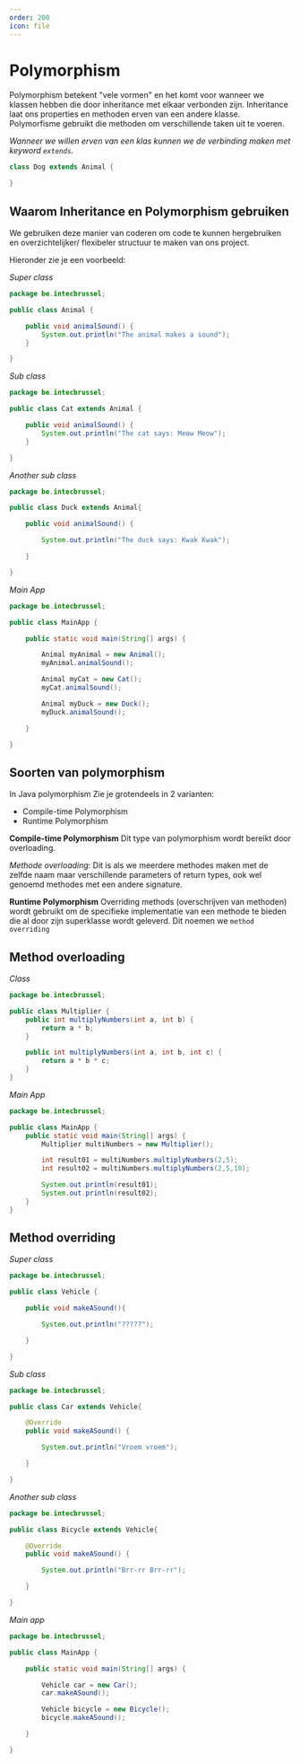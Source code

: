 ```yaml
---
order: 200
icon: file
---
```

# Polymorphism

Polymorphism betekent "vele vormen" en het komt voor wanneer we klassen hebben die door inheritance met elkaar verbonden zijn. Inheritance laat ons properties en methoden erven van een andere klasse. Polymorfisme gebruikt die methoden om verschillende taken uit te voeren.

*Wanneer we willen erven van een klas kunnen we de verbinding maken met keyword `extends`.*

```java
class Dog extends Animal {

}
```

## Waarom Inheritance en Polymorphism gebruiken

We gebruiken deze manier van coderen om code te kunnen hergebruiken en overzichtelijker/ flexibeler structuur te maken van ons project.

Hieronder zie je een voorbeeld:

*Super class*

```java
package be.intecbrussel;

public class Animal {

    public void animalSound() {
        System.out.println("The animal makes a sound");
    }

}
```

*Sub class*

```java
package be.intecbrussel;

public class Cat extends Animal {

    public void animalSound() {
        System.out.println("The cat says: Meow Meow");
    }

}
```

*Another sub class*

```java
package be.intecbrussel;

public class Duck extends Animal{

    public void animalSound() {

        System.out.println("The duck says: Kwak Kwak");

    }

}
```

*Main App*

```java
package be.intecbrussel;

public class MainApp {

    public static void main(String[] args) {

        Animal myAnimal = new Animal();
        myAnimal.animalSound();

        Animal myCat = new Cat();
        myCat.animalSound();

        Animal myDuck = new Duck();
        myDuck.animalSound();

    }

}
```

<div style='page-break-after: always;'></div>

## Soorten van polymorphism

In Java polymorphism Zie je grotendeels in 2 varianten:

- Compile-time Polymorphism
- Runtime Polymorphism

**Compile-time Polymorphism** Dit type van polymorphism wordt bereikt door overloading.

*Methode overloading*: Dit is als we meerdere methodes maken met de zelfde naam maar verschillende parameters of return types, ook wel genoemd methodes met een andere signature.

**Runtime Polymorphism** Overriding methods (overschrijven van methoden) wordt gebruikt om de specifieke implementatie van een methode te bieden die al door zijn superklasse wordt geleverd. Dit noemen we `method overriding`

## Method overloading

*Class*

```java
package be.intecbrussel;

public class Multiplier {
    public int multiplyNumbers(int a, int b) {
        return a * b;
    }

    public int multiplyNumbers(int a, int b, int c) {
        return a * b * c;
    }
}
```

*Main App*

```java
package be.intecbrussel;

public class MainApp {
    public static void main(String[] args) {
        Multiplier multiNumbers = new Multiplier();

        int result01 = multiNumbers.multiplyNumbers(2,5);
        int result02 = multiNumbers.multiplyNumbers(2,5,10);

        System.out.println(result01);
        System.out.println(result02);
    }
}
```

## Method overriding

*Super class*

```java
package be.intecbrussel;

public class Vehicle {

    public void makeASound(){

        System.out.println("?????");

    }

}
```

*Sub class*

```java
package be.intecbrussel;

public class Car extends Vehicle{

    @Override
    public void makeASound() {

        System.out.println("Vroem vroem");

    }

}
```

*Another sub class*

```java
package be.intecbrussel;

public class Bicycle extends Vehicle{

    @Override
    public void makeASound() {

        System.out.println("Brr-rr Brr-rr");

    }

}
```

*Main app*

```java
package be.intecbrussel;

public class MainApp {

    public static void main(String[] args) {

        Vehicle car = new Car();
        car.makeASound();

        Vehicle bicycle = new Bicycle();
        bicycle.makeASound();

    }

}
```
